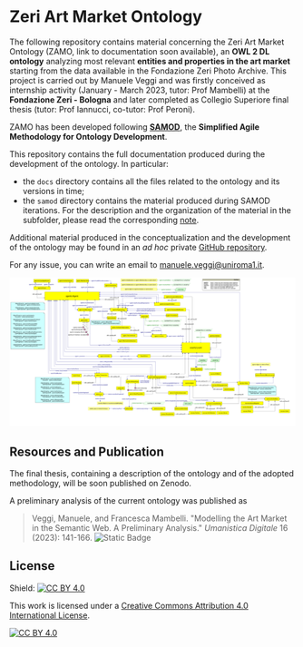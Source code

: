 # Zeri Art Market Ontology

The following repository contains material concerning the Zeri Art Market Ontology (ZAMO, link to documentation soon available), an **OWL 2 DL ontology** analyzing most relevant **entities and properties in the art market** starting from the data available in the Fondazione Zeri Photo Archive. This project is carried out by Manuele Veggi and was firstly conceived as internship activity (January - March 2023, tutor: Prof Mambelli) at the **Fondazione Zeri - Bologna** and later completed as Collegio Superiore final thesis (tutor: Prof Iannucci, co-tutor: Prof Peroni).

ZAMO has been developed following [**SAMOD**](http://dx.doi.org/10.6084/m9.figshare.3189769), the **Simplified Agile Methodology for Ontology Development**.

This repository contains the full documentation produced during the development of the ontology. In particular:
- the ```docs``` directory contains all the files related to the ontology and its versions in time;
- the ```samod``` directory contains the material produced during SAMOD iterations. For the description and the organization of the material in the subfolder, please read the corresponding [note](samod/README.md).

Additional material produced in the conceptualization and the development of the ontology may be found in an *ad hoc* private [GitHub repository](https://github.com/fondazerimv/zamo-ancillary).

For any issue, you can write an email to manuele.veggi@uniroma1.it.

<img src="docs/imports/images/zamo.png">

## Resources and Publication
The final thesis, containing a description of the ontology and of the adopted methodology, will be soon published on Zenodo.

A preliminary analysis of the current ontology was published as 
> Veggi, Manuele, and Francesca Mambelli. "Modelling the Art Market in the Semantic Web. A Preliminary Analysis." <i>Umanistica Digitale</i> 16 (2023): 141-166. ![Static Badge](https://img.shields.io/badge/doi-10.6092%2Fissn.2532-8816%2F17208?color=B31B1B&link=http%3A%2F%2Fdoi.org%2F10.6092%2Fissn.2532-8816%2F17208)

## License

Shield: [![CC BY 4.0][cc-by-shield]][cc-by]

This work is licensed under a
[Creative Commons Attribution 4.0 International License][cc-by].

[![CC BY 4.0][cc-by-image]][cc-by]

[cc-by]: http://creativecommons.org/licenses/by/4.0/
[cc-by-image]: https://i.creativecommons.org/l/by/4.0/88x31.png
[cc-by-shield]: https://img.shields.io/badge/License-CC%20BY%204.0-lightgrey.svg
